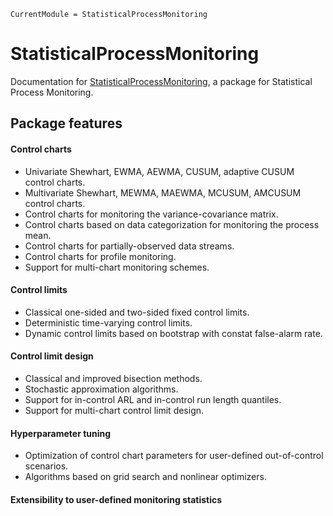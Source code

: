 ```@meta
CurrentModule = StatisticalProcessMonitoring
```

# StatisticalProcessMonitoring

Documentation for [StatisticalProcessMonitoring](https://github.com/DedZago/StatisticalProcessMonitoring.jl), a package for Statistical Process Monitoring.

## Package features
#### Control charts
* Univariate Shewhart, EWMA, AEWMA, CUSUM, adaptive CUSUM control charts.
* Multivariate Shewhart, MEWMA, MAEWMA, MCUSUM, AMCUSUM control charts.
* Control charts for monitoring the variance-covariance matrix.
* Control charts based on data categorization for monitoring the process mean.
* Control charts for partially-observed data streams.
* Control charts for profile monitoring.
* Support for multi-chart monitoring schemes.
#### Control limits
* Classical one-sided and two-sided fixed control limits.
* Deterministic time-varying control limits.
* Dynamic control limits based on bootstrap with constat false-alarm rate.
#### Control limit design
* Classical and improved bisection methods.
* Stochastic approximation algorithms.
* Support for in-control ARL and in-control run length quantiles.
* Support for multi-chart control limit design.
#### Hyperparameter tuning
* Optimization of control chart parameters for user-defined out-of-control scenarios.
* Algorithms based on grid search and nonlinear optimizers.
#### Extensibility to user-defined monitoring statistics

